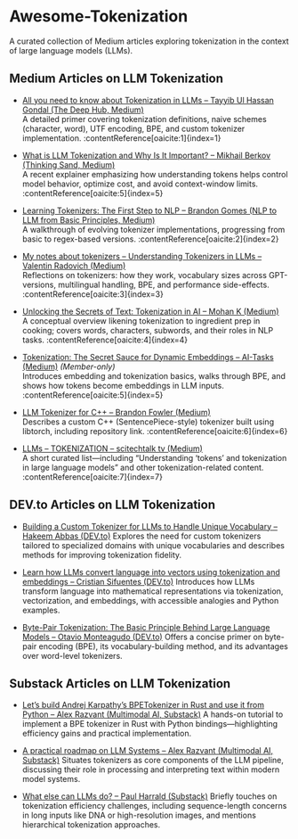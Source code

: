 # Awesome-Tokenization

A curated collection of Medium articles exploring tokenization in the context of large language models (LLMs).

## Medium Articles on LLM Tokenization

- [All you need to know about Tokenization in LLMs – Tayyib Ul Hassan Gondal (The Deep Hub, Medium)](https://medium.com/thedeephub/all-you-need-to-know-about-tokenization-in-llms-7a801302cf54)  
  A detailed primer covering tokenization definitions, naive schemes (character, word), UTF encoding, BPE, and custom tokenizer implementation. :contentReference[oaicite:1]{index=1}

- [What is LLM Tokenization and Why Is It Important? – Mikhail Berkov (Thinking Sand, Medium)](https://medium.com/thinking-sand/what-is-llm-tokenization-and-why-is-it-important-4eb5fbefb075)  
  A recent explainer emphasizing how understanding tokens helps control model behavior, optimize cost, and avoid context-window limits. :contentReference[oaicite:5]{index=5}

- [Learning Tokenizers: The First Step to NLP – Brandon Gomes (NLP to LLM from Basic Principles, Medium)](https://medium.com/@brandonmgomes06/nlp-to-llm-from-basic-principles-tokenizers-d678c132eea2)  
  A walkthrough of evolving tokenizer implementations, progressing from basic to regex-based versions. :contentReference[oaicite:2]{index=2}

- [My notes about tokenizers – Understanding Tokenizers in LLMs – Valentin Radovich (Medium)](https://medium.com/@valentinradovich/my-notes-about-tokenizers-c433c6f89c0b)  
  Reflections on tokenizers: how they work, vocabulary sizes across GPT-versions, multilingual handling, BPE, and performance side-effects. :contentReference[oaicite:3]{index=3}

- [Unlocking the Secrets of Text: Tokenization in AI – Mohan K (Medium)](https://medium.com/@mohan_kandasamy/unlocking-the-secrets-of-text-tokenization-in-ai-8d6425d8ec43)  
  A conceptual overview likening tokenization to ingredient prep in cooking; covers words, characters, subwords, and their roles in NLP tasks. :contentReference[oaicite:4]{index=4}

- [Tokenization: The Secret Sauce for Dynamic Embeddings – AI-Tasks (Medium)](https://medium.com/@AI_Tasks/tokenization-the-secret-sauce-for-dynamic-embeddings-d45f2055a770) *(Member-only)*  
  Introduces embedding and tokenization basics, walks through BPE, and shows how tokens become embeddings in LLM inputs. :contentReference[oaicite:5]{index=5}

- [LLM Tokenizer for C++ – Brandon Fowler (Medium)](https://medium.com/@brandon_97642/llm-tokenizer-for-c-3fa154534b70)  
  Describes a custom C++ (SentencePiece-style) tokenizer built using libtorch, including repository link. :contentReference[oaicite:6]{index=6}

- [LLMs – TOKENIZATION – scitechtalk tv (Medium)](https://medium.com/@tvscitechtalk/list/llms-tokenization-fa203ff67f83)  
  A short curated list—including “Understanding ‘tokens’ and tokenization in large language models” and other tokenization-related content. :contentReference[oaicite:7]{index=7}

## DEV.to Articles on LLM Tokenization

* [Building a Custom Tokenizer for LLMs to Handle Unique Vocabulary – Hakeem Abbas (DEV.to)](https://dev.to/hakeem/building-a-custom-tokenizer-for-llms-to-handle-unique-vocabulary-1a32)
  Explores the need for custom tokenizers tailored to specialized domains with unique vocabularies and describes methods for improving tokenization fidelity.&#x20;

* [Learn how LLMs convert language into vectors using tokenization and embeddings – Cristian Sifuentes (DEV.to)](https://dev.to/cristiansifuentes/learn-how-llms-convert-language-into-vectors-using-tokenization-and-embeddings-kh2)
  Introduces how LLMs transform language into mathematical representations via tokenization, vectorization, and embeddings, with accessible analogies and Python examples.&#x20;

* [Byte-Pair Tokenization: The Basic Principle Behind Large Language Models – Otavio Monteagudo (DEV.to)](https://dev.to/otamm/byte-pair-tokenization-the-basic-principle-behind-large-language-models-16ld)
  Offers a concise primer on byte-pair encoding (BPE), its vocabulary-building method, and its advantages over word-level tokenizers.&#x20;

## Substack Articles on LLM Tokenization

* [Let’s build Andrej Karpathy’s BPETokenizer in Rust and use it from Python – Alex Razvant (Multimodal AI, Substack)](https://multimodalai.substack.com/p/lets-build-andrej-karpathys-bpetokenizer)
  A hands-on tutorial to implement a BPE tokenizer in Rust with Python bindings—highlighting efficiency gains and practical implementation.&#x20;

* [A practical roadmap on LLM Systems – Alex Razvant (Multimodal AI, Substack)](https://multimodalai.substack.com/p/a-practical-roadmap-on-llm-systems)
  Situates tokenizers as core components of the LLM pipeline, discussing their role in processing and interpreting text within modern model systems.&#x20;

* [What else can LLMs do? – Paul Harrald (Substack)](https://paulharrald.substack.com/p/what-else-can-llms-do)
  Briefly touches on tokenization efficiency challenges, including sequence-length concerns in long inputs like DNA or high-resolution images, and mentions hierarchical tokenization approaches.&#x20;
